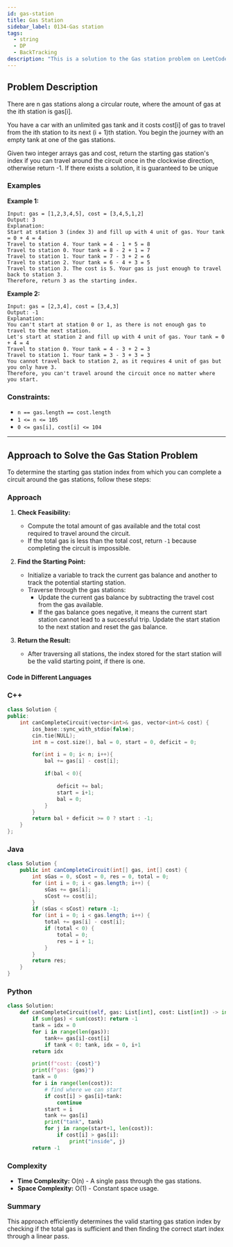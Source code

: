 ```yaml
---
id: gas-station
title: Gas Station
sidebar_label: 0134-Gas station
tags:
  - string
  - DP
  - BackTracking
description: "This is a solution to the Gas station problem on LeetCode."
---
```


## Problem Description

There are n gas stations along a circular route, where the amount of gas at the ith station is gas[i].

You have a car with an unlimited gas tank and it costs cost[i] of gas to travel from the ith station to its next (i + 1)th station. You begin the journey with an empty tank at one of the gas stations.

Given two integer arrays gas and cost, return the starting gas station's index if you can travel around the circuit once in the clockwise direction, otherwise return -1. If there exists a solution, it is guaranteed to be unique

 
 
### Examples

**Example 1:**
```
Input: gas = [1,2,3,4,5], cost = [3,4,5,1,2]
Output: 3
Explanation:
Start at station 3 (index 3) and fill up with 4 unit of gas. Your tank = 0 + 4 = 4
Travel to station 4. Your tank = 4 - 1 + 5 = 8
Travel to station 0. Your tank = 8 - 2 + 1 = 7
Travel to station 1. Your tank = 7 - 3 + 2 = 6
Travel to station 2. Your tank = 6 - 4 + 3 = 5
Travel to station 3. The cost is 5. Your gas is just enough to travel back to station 3.
Therefore, return 3 as the starting index.
```
**Example 2:**
```
Input: gas = [2,3,4], cost = [3,4,3]
Output: -1
Explanation:
You can't start at station 0 or 1, as there is not enough gas to travel to the next station.
Let's start at station 2 and fill up with 4 unit of gas. Your tank = 0 + 4 = 4
Travel to station 0. Your tank = 4 - 3 + 2 = 3
Travel to station 1. Your tank = 3 - 3 + 3 = 3
You cannot travel back to station 2, as it requires 4 unit of gas but you only have 3.
Therefore, you can't travel around the circuit once no matter where you start.
```

### Constraints:

- `n == gas.length == cost.length`
- `1 <= n <= 105`
- `0 <= gas[i], cost[i] <= 104`
---

## Approach to Solve the Gas Station Problem

To determine the starting gas station index from which you can complete a circuit around the gas stations, follow these steps:

### Approach

1. **Check Feasibility:**
   - Compute the total amount of gas available and the total cost required to travel around the circuit.
   - If the total gas is less than the total cost, return `-1` because completing the circuit is impossible.

2. **Find the Starting Point:**
   - Initialize a variable to track the current gas balance and another to track the potential starting station.
   - Traverse through the gas stations:
     - Update the current gas balance by subtracting the travel cost from the gas available.
     - If the gas balance goes negative, it means the current start station cannot lead to a successful trip. Update the start station to the next station and reset the gas balance.

3. **Return the Result:**
   - After traversing all stations, the index stored for the start station will be the valid starting point, if there is one.

#### Code in Different Languages

### C++
```c++
class Solution {
public:
    int canCompleteCircuit(vector<int>& gas, vector<int>& cost) {
        ios_base::sync_with_stdio(false);
        cin.tie(NULL);
        int n = cost.size(), bal = 0, start = 0, deficit = 0;

        for(int i = 0; i< n; i++){
            bal += gas[i] - cost[i];

            if(bal < 0){

                deficit += bal;
                start = i+1;
                bal = 0;
            }
        }
        return bal + deficit >= 0 ? start : -1;
    }
};
```

### Java 
```java
class Solution {
    public int canCompleteCircuit(int[] gas, int[] cost) {
        int sGas = 0, sCost = 0, res = 0, total = 0;
        for (int i = 0; i < gas.length; i++) {
            sGas += gas[i];
            sCost += cost[i];
        }
        if (sGas < sCost) return -1;
        for (int i = 0; i < gas.length; i++) {
            total += gas[i] - cost[i];
            if (total < 0) {
                total = 0;
                res = i + 1;
            }
        }
        return res;
    }
}
```
### Python
```python
class Solution:
    def canCompleteCircuit(self, gas: List[int], cost: List[int]) -> int:
        if sum(gas) < sum(cost): return -1
        tank = idx = 0
        for i in range(len(gas)):
            tank+= gas[i]-cost[i] 
            if tank < 0: tank, idx = 0, i+1
        return idx 

        print(f"cost: {cost}")
        print(f"gas: {gas}")
        tank = 0
        for i in range(len(cost)):
            # find where we can start
            if cost[i] > gas[i]+tank:
                continue
            start = i    
            tank += gas[i]
            print("tank", tank)
            for j in range(start+1, len(cost)):
                if cost[i] > gas[i]:
                    print("inside", j)
        return -1
```


### Complexity

- **Time Complexity:** O(n) - A single pass through the gas stations.
- **Space Complexity:** O(1) - Constant space usage.

### Summary

This approach efficiently determines the valid starting gas station index by checking if the total gas is sufficient and then finding the correct start index through a linear pass.

